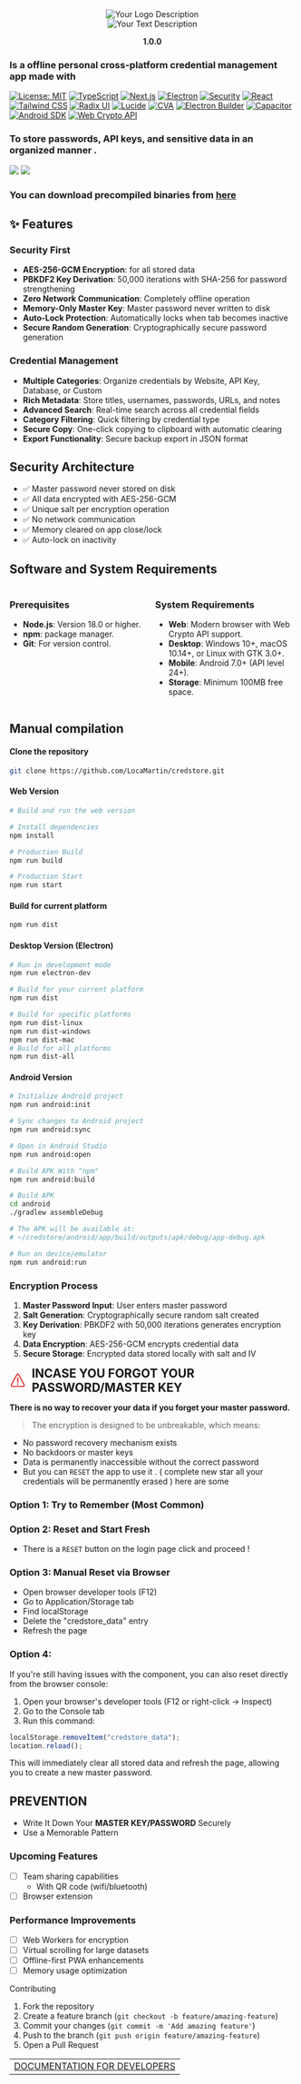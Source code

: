 <!--
<div align="center">
  <svg xmlns="http://www.w3.org/2000/svg" width="100" height="100" viewBox="0 0 24 24" stroke-width="4" stroke-linecap="round" stroke-linejoin="round">
    <defs>
      <linearGradient id="shieldGradient" x1="0%" y1="0%" x2="100%" y2="100%">
        <stop offset="0%" style="stop-color:#FF0000; stop-opacity:1" /> <stop offset="100%" style="stop-color:#0000FF; stop-opacity:1" /> </linearGradient>
    </defs>
    <path d="M12 22s8-4 8-10V5l-8-3-8 3v7c0 6 8 10 8 10" fill="none" stroke="url(#shieldGradient)" />
  </svg>
</div>
-->

<div align="center">
  <img src="./.res/logo.svg" alt="Your Logo Description">
  <br> <img src="./.res/text.svg" alt="Your Text Description">
</div>

<p align="center"><b>1.0.0</b></p>

### Is a offline personal cross-platform credential management app made with

[![License: MIT](https://img.shields.io/badge/License-MIT-yellow.svg)](https://opensource.org/licenses/MIT)
[![TypeScript](https://img.shields.io/badge/TypeScript-007ACC?logo=typescript&logoColor=white)](https://www.typescriptlang.org/)
[![Next.js](https://img.shields.io/badge/Next.js-000000?logo=next.js&logoColor=white)](https://nextjs.org/)
[![Electron](https://img.shields.io/badge/Electron-191970?logo=Electron&logoColor=white)](https://www.electronjs.org/)
[![Security](https://img.shields.io/badge/Security-AES--256--GCM-green)](https://en.wikipedia.org/wiki/Galois/Counter_Mode)
[![React](https://img.shields.io/badge/React-20232A?logo=react&logoColor=61DAFB)](https://reactjs.org/)
[![Tailwind CSS](https://img.shields.io/badge/Tailwind_CSS-06B6D4?logo=tailwindcss&logoColor=white)](https://tailwindcss.com/)
[![Radix UI](https://img.shields.io/badge/Radix_UI-161618?logo=radixui&logoColor=white)](https://www.radix-ui.com/)
[![Lucide](https://img.shields.io/badge/Lucide-4DBA87?logo=lucide&logoColor=white)](https://lucide.dev/)
[![CVA](https://img.shields.io/badge/Class_Variance_Authority-6D28D9?logoColor=white)](https://cva.style/)
[![Electron Builder](https://img.shields.io/badge/Electron_Builder-313244?logo=electronbuilder&logoColor=white)](https://www.electron.build/)
[![Capacitor](https://img.shields.io/badge/Capacitor-119EFF?logo=capacitor&logoColor=white)](https://capacitorjs.com/)
[![Android SDK](https://img.shields.io/badge/Android_SDK-3DDC84?logo=android&logoColor=white)](https://developer.android.com/)
[![Web Crypto API](https://img.shields.io/badge/Web_Crypto_API-000000?logo=mozilla&logoColor=white)](https://developer.mozilla.org/en-US/docs/Web/API/Web_Crypto_API)

### To store passwords, API keys, and sensitive data in an organized manner .

<img src="./.res/login.png" />
<img src="./.res/dashboard.png" />

### You can download precompiled binaries from [here]()

## ✨ Features

### Security First
- **AES-256-GCM Encryption**: for all stored data
- **PBKDF2 Key Derivation**: 50,000 iterations with SHA-256 for password strengthening
- **Zero Network Communication**: Completely offline operation
- **Memory-Only Master Key**: Master password never written to disk
- **Auto-Lock Protection**: Automatically locks when tab becomes inactive
- **Secure Random Generation**: Cryptographically secure password generation

### Credential Management
- **Multiple Categories**: Organize credentials by Website, API Key, Database, or Custom
- **Rich Metadata**: Store titles, usernames, passwords, URLs, and notes
- **Advanced Search**: Real-time search across all credential fields
- **Category Filtering**: Quick filtering by credential type
- **Secure Copy**: One-click copying to clipboard with automatic clearing
- **Export Functionality**: Secure backup export in JSON format

## Security Architecture
- ✅ Master password never stored on disk
- ✅ All data encrypted with AES-256-GCM
- ✅ Unique salt per encryption operation
- ✅ No network communication
- ✅ Memory cleared on app close/lock
- ✅ Auto-lock on inactivity

## Software and System Requirements

<div style="display: flex; flex-wrap: wrap; justify-content: space-between;">

  <div style="flex: 1 1 48%; margin-right: 1%;">
    <h3>Prerequisites</h3>
    <ul>
      <li><b>Node.js</b>: Version 18.0 or higher.</li>
      <li><b>npm</b>: package manager.</li>
      <li><b>Git</b>: For version control.</li>
    </ul>
  </div>

  <div style="flex: 1 1 48%; margin-left: 1%;">
    <h3>System Requirements</h3>
    <ul>
       <li><b>Web</b>: Modern browser with Web Crypto API support.</li>
       <li><b>Desktop</b>: Windows 10+, macOS 10.14+, or Linux with GTK 3.0+.</li>
       <li><b>Mobile</b>: Android 7.0+ (API level 24+).</li>
       <li><b>Storage</b>: Minimum 100MB free space.</li>
    </ul>
  </div>

</div>

## Manual compilation

#### Clone the repository
```bash
git clone https://github.com/LocaMartin/credstore.git
```
#### Web Version
```bash
# Build and run the web version

# Install dependencies
npm install

# Production Build
npm run build

# Production Start
npm run start
```
#### Build for current platform
```bash
npm run dist
```
#### Desktop Version (Electron)
```bash
# Run in development mode
npm run electron-dev

# Build for your current platform
npm run dist

# Build for specific platforms
npm run dist-linux
npm run dist-windows
npm run dist-mac
# Build for all platforms
npm run dist-all
```
#### Android Version
```bash
# Initialize Android project
npm run android:init

# Sync changes to Android project
npm run android:sync

# Open in Android Studio
npm run android:open

# Build APK With "npm"
npm run android:build

# Build APK
cd android
./gradlew assembleDebug

# The APK will be available at:
# ~/credstore/android/app/build/outputs/apk/debug/app-debug.apk

# Run on device/emulator
npm run android:run
```
### Encryption Process
1. **Master Password Input**: User enters master password
2. **Salt Generation**: Cryptographically secure random salt created
3. **Key Derivation**: PBKDF2 with 50,000 iterations generates encryption key
4. **Data Encryption**: AES-256-GCM encrypts credential data
5. **Secure Storage**: Encrypted data stored locally with salt and IV

<div style="display: flex; align-items: center; gap: 10px;">
  <svg width="35px" height="35px" viewBox="0 0 512 512" xmlns="http://www.w3.org/2000/svg">
    <title>ionicons-v5-r</title>
    <path d="M85.57,446.25H426.43a32,32,0,0,0,28.17-47.17L284.18,82.58c-12.09-22.44-44.27-22.44-56.36,0L57.4,399.08A32,32,0,0,0,85.57,446.25Z" 
          style="fill:none;stroke:#dc2626;stroke-linecap:round;stroke-linejoin:round;stroke-width:32px"/>
    <path d="M250.26,195.39l5.74,122,5.73-121.95a5.74,5.74,0,0,0-5.79-6h0A5.74,5.74,0,0,0,250.26,195.39Z" 
          style="fill:none;stroke:#dc2626;stroke-linecap:round;stroke-linejoin:round;stroke-width:32px"/>
    <path d="M256,397.25a20,20,0,1,1,20-20A20,20,0,0,1,256,397.25Z" fill="#dc2626"/>
  </svg>
  <h2 style="margin: 0;">INCASE YOU FORGOT YOUR PASSWORD/MASTER KEY</h2>
</div>


**There is no way to recover your data if you forget your master password.** 
> The encryption is designed to be unbreakable, which means:
- No password recovery mechanism exists
- No backdoors or master keys
- Data is permanently inaccessible without the correct password
- But you can `RESET` the app to use it . ( complete new star all your credentials will be permanently erased ) here are some 

### Option 1: Try to Remember (Most Common)

### Option 2: Reset and Start Fresh
- There is a `RESET` button on the login page click and proceed !
### Option 3: Manual Reset via Browser

- Open browser developer tools (F12)
- Go to Application/Storage tab
- Find localStorage
- Delete the "credstore_data" entry
- Refresh the page

### Option 4: 
If you're still having issues with the component, you can also reset directly from the browser console:

1. Open your browser's developer tools (F12 or right-click → Inspect)
2. Go to the Console tab
3. Run this command:

```javascript
localStorage.removeItem("credstore_data");
location.reload();
```
This will immediately clear all stored data and refresh the page, allowing you to create a new master password.

## PREVENTION

- Write It Down Your **MASTER KEY/PASSWORD** Securely
- Use a Memorable Pattern

### Upcoming Features

- [ ] Team sharing capabilities
  -  With QR code (wifi/bluetooth)
- [ ] Browser extension

### Performance Improvements
- [ ] Web Workers for encryption
- [ ] Virtual scrolling for large datasets
- [ ] Offline-first PWA enhancements
- [ ] Memory usage optimization

Contributing
1. Fork the repository
2. Create a feature branch (`git checkout -b feature/amazing-feature`)
3. Commit your changes (`git commit -m 'Add amazing feature'`)
4. Push to the branch (`git push origin feature/amazing-feature`)
5. Open a Pull Request

<div align="center">
<table>
  <tr>
    <td><a href="DOC4DEV.md">DOCUMENTATION FOR DEVELOPERS</a></td>
  </tr>
</table>
</div>